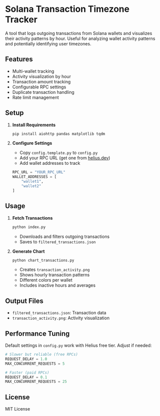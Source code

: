 # Solana Transaction Timezone Tracker

A tool that logs outgoing transactions from Solana wallets and visualizes their activity patterns by hour. Useful for analyzing wallet activity patterns and potentially identifying user timezones.

## Features
- Multi-wallet tracking
- Activity visualization by hour
- Transaction amount tracking
- Configurable RPC settings
- Duplicate transaction handling
- Rate limit management

## Setup

1. **Install Requirements**
   ```bash
   pip install aiohttp pandas matplotlib tqdm
   ```

2. **Configure Settings**
   - Copy `config.template.py` to `config.py`
   - Add your RPC URL (get one from [helius.dev](https://helius.dev))
   - Add wallet addresses to track
   ```python
   RPC_URL = "YOUR_RPC_URL"
   WALLET_ADDRESSES = [
       "wallet1",
       "wallet2"
   ]
   ```

## Usage

1. **Fetch Transactions**
   ```bash
   python index.py
   ```
   - Downloads and filters outgoing transactions
   - Saves to `filtered_transactions.json`

2. **Generate Chart**
   ```bash
   python chart_transactions.py
   ```
   - Creates `transaction_activity.png`
   - Shows hourly transaction patterns
   - Different colors per wallet
   - Includes inactive hours and averages

## Output Files
- `filtered_transactions.json`: Transaction data
- `transaction_activity.png`: Activity visualization

## Performance Tuning

Default settings in `config.py` work with Helius free tier. Adjust if needed:

```python
# Slower but reliable (free RPCs)
REQUEST_DELAY = 1.0
MAX_CONCURRENT_REQUESTS = 5

# Faster (paid RPCs)
REQUEST_DELAY = 0.1
MAX_CONCURRENT_REQUESTS = 25
```

## License
MIT License 